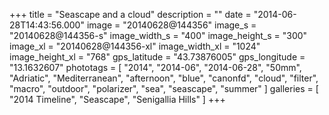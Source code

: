 +++
title = "Seascape and a cloud"
description = ""
date = "2014-06-28T14:43:56.000"
image = "20140628@144356"
image_s = "20140628@144356-s"
image_width_s = "400"
image_height_s = "300"
image_xl = "20140628@144356-xl"
image_width_xl = "1024"
image_height_xl = "768"
gps_latitude = "43.73876005"
gps_longitude = "13.1632607"
phototags = [ "2014", "2014-06", "2014-06-28", "50mm", "Adriatic", "Mediterranean", "afternoon", "blue", "canonfd", "cloud", "filter", "macro", "outdoor", "polarizer", "sea", "seascape", "summer" ]
galleries = [ "2014 Timeline", "Seascape", "Senigallia Hills" ]
+++
